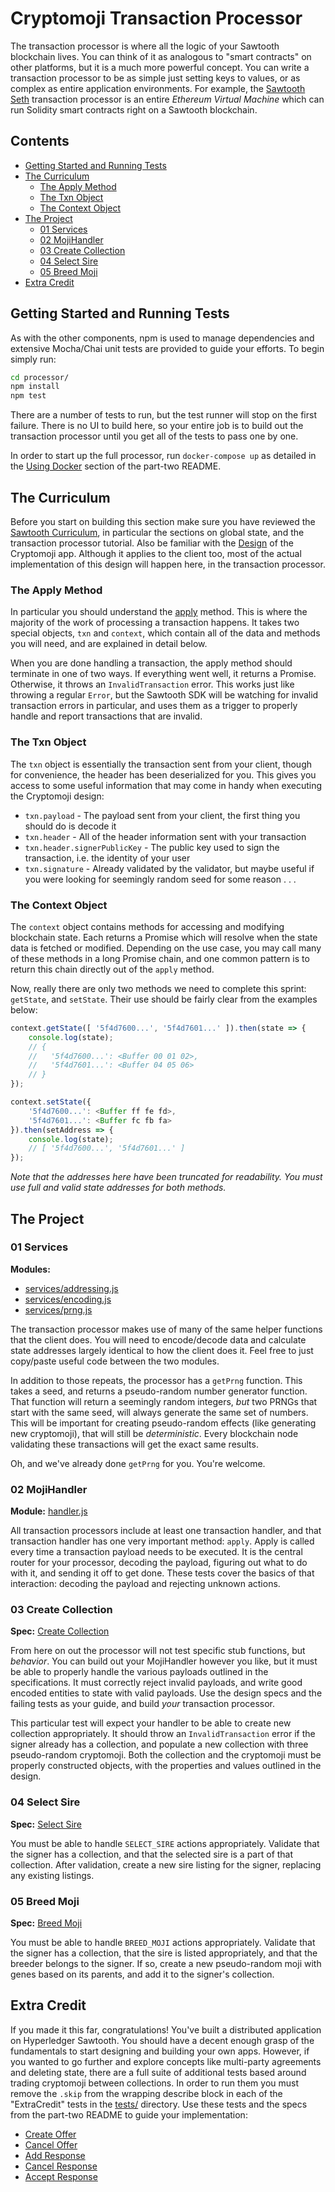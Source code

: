 # Cryptomoji Transaction Processor

The transaction processor is where all the logic of your Sawtooth blockchain
lives. You can think of it as analogous to "smart contracts" on other
platforms, but it is a much more powerful concept. You can write a transaction
processor to be as simple just setting keys to values, or as complex as entire
application environments. For example, the
[Sawtooth Seth](https://github.com/hyperledger/sawtooth-seth) transaction
processor is an entire _Ethereum Virtual Machine_ which can run Solidity smart
contracts right on a Sawtooth blockchain.

## Contents

- [Getting Started and Running Tests](#getting-started-and-running-tests)
- [The Curriculum](#the-curriculum)
    * [The Apply Method](#the-apply-method)
    * [The Txn Object](#the-txn-object)
    * [The Context Object](#the-context-object)
- [The Project](#the-project)
    * [01 Services](#01-services)
    * [02 MojiHandler](#02-mojihandler)
    * [03 Create Collection](#03-create-collection)
    * [04 Select Sire](#04-select-sire)
    * [05 Breed Moji](#05-breed-moji)
- [Extra Credit](#extra-credit)

## Getting Started and Running Tests

As with the other components, npm is used to manage dependencies and extensive
Mocha/Chai unit tests are provided to guide your efforts. To begin simply run:

```bash
cd processor/
npm install
npm test
```

There are a number of tests to run, but the test runner will stop on the first
failure. There is no UI to build here, so your entire job is to build out the
transaction processor until you get all of the tests to pass one by one.

In order to start up the full processor, run `docker-compose up` as detailed in
the [Using Docker](../README.md#using-docker) section of the part-two README.

## The Curriculum

Before you start on building this section make sure you have reviewed the
[Sawtooth Curriculum](../README.md#the-curriculum), in particular the sections
on global state, and the transaction processor tutorial. Also be familiar with
the [Design](../README.md#the-design) of the Cryptomoji app. Although it
applies to the client too, most of the actual implementation of this design
will happen here, in the transaction processor.

### The Apply Method

In particular you should understand the [apply](handler.js#L48) method.
This is where the majority of the work of processing a transaction happens. It
takes two special objects, `txn` and `context`, which contain all of the data
and methods you will need, and are explained in detail below.

When you are done handling a transaction, the apply method should terminate in
one of two ways. If everything went well, it returns a Promise. Otherwise, it
throws an `InvalidTransaction` error. This works just like throwing a regular
`Error`, but the Sawtooth SDK will be watching for invalid transaction errors
in particular, and uses them as a trigger to properly handle and report
transactions that are invalid.

### The Txn Object

The `txn` object is essentially the transaction sent from your client, though
for convenience, the header has been deserialized for you. This gives you
access to some useful information that may come in handy when executing the
Cryptomoji design:

- `txn.payload` - The payload sent from your client, the first thing you should
  do is decode it
- `txn.header` - All of the header information sent with your transaction
- `txn.header.signerPublicKey` - The public key used to sign the transaction,
  i.e. the identity of your user
- `txn.signature` - Already validated by the validator, but maybe useful if you
  were looking for seemingly random seed for some reason . . .

### The Context Object

The `context` object contains methods for accessing and modifying blockchain
state. Each returns a Promise which will resolve when the state data is fetched
or modified. Depending on the use case, you may call many of these methods in a
long Promise chain, and one common pattern is to return this chain directly out
of the `apply` method.

Now, really there are only two methods we need to complete this sprint:
`getState`, and `setState`. Their use should be fairly clear from the examples
below:

```javascript
context.getState([ '5f4d7600...', '5f4d7601...' ]).then(state => {
    console.log(state);
    // {
    //   '5f4d7600...': <Buffer 00 01 02>,
    //   '5f4d7601...': <Buffer 04 05 06>
    // }
});
```

```javascript
context.setState({
    '5f4d7600...': <Buffer ff fe fd>,
    '5f4d7601...': <Buffer fc fb fa>
}).then(setAddress => {
    console.log(state);
    // [ '5f4d7600...', '5f4d7601...' ]
});
```

_Note that the addresses here have been truncated for readability. You must use
full and valid state addresses for both methods._

## The Project

### 01 Services

**Modules:**
- [services/addressing.js](services/addressing.js)
- [services/encoding.js](services/encoding.js)
- [services/prng.js](services/prng.js)

The transaction processor makes use of many of the same helper functions that
the client does. You will need to encode/decode data and calculate state
addresses largely identical to how the client does it. Feel free to just
copy/paste useful code between the two modules.

In addition to those repeats, the processor has a `getPrng` function. This
takes a seed, and returns a pseudo-random number generator function. That
function will return a seemingly random integers, _but_ two PRNGs that start
with the same seed, will always generate the same set of numbers. This will be
important for creating pseudo-random effects (like generating new cryptomoji),
that will still be _deterministic_. Every blockchain node validating these
transactions will get the exact same results.

Oh, and we've already done `getPrng` for you. You're welcome.

### 02 MojiHandler

**Module:** [handler.js](handler.js)

All transaction processors include at least one transaction handler, and that
transaction handler has one very important method: `apply`. Apply is called
every time a transaction payload needs to be executed. It is the central router
for your processor, decoding the payload, figuring out what to do with it, and
sending it off to get done. These tests cover the basics of that interaction:
decoding the payload and rejecting unknown actions.

### 03 Create Collection

**Spec:** [Create Collection](../README.md#create-collection)

From here on out the processor will not test specific stub functions, but
_behavior_. You can build out your MojiHandler however you like, but it must be
able to properly handle the various payloads outlined in the specifications. It
must correctly reject invalid payloads, and write good encoded entities to
state with valid payloads. Use the design specs and the failing tests as your
guide, and build _your_ transaction processor.

This particular test will expect your handler to be able to create new
collection appropriately. It should throw an `InvalidTransaction` error if the
signer already has a collection, and populate a new collection with three
pseudo-random cryptomoji. Both the collection and the cryptomoji must be
properly constructed objects, with the properties and values outlined in the
design.

### 04 Select Sire

**Spec:** [Select Sire](../README.md#select-sire)

You must be able to handle `SELECT_SIRE` actions appropriately. Validate that
the signer has a collection, and that the selected sire is a part of that
collection. After validation, create a new sire listing for the signer,
replacing any existing listings.

### 05 Breed Moji

**Spec:** [Breed Moji](../README.md#breed-moji)

You must be able to handle `BREED_MOJI` actions appropriately. Validate that
the signer has a collection, that the sire is listed appropriately, and that
the breeder belongs to the signer. If so, create a new pseudo-random moji with
genes based on its parents, and add it to the signer's collection.

## Extra Credit

If you made it this far, congratulations! You've built a distributed
application on Hyperledger Sawtooth. You should have a decent enough grasp of
the fundamentals to start designing and building your own apps. However, if you
wanted to go further and explore concepts like multi-party agreements and
deleting state, there are a full suite of additional tests based around trading
cryptomoji between collections. In order to run them you must remove the
`.skip` from the wrapping describe block in each of the "ExtraCredit" tests in
the [tests/](tests/) directory. Use these tests and the specs from the part-two
README to guide your implementation:

- [Create Offer](../README.md#create-offer)
- [Cancel Offer](../README.md#cancel-offer)
- [Add Response](../README.md#add-response)
- [Cancel Response](../README.md#cancel-response)
- [Accept Response](../README.md#accept-response)
